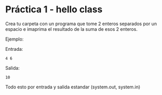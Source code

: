 # Práctica 1 - hello class

Crea tu carpeta con un programa que tome 2 enteros separados por un espacio e imaprima el resultado de la suma de esos 2 enteros.

Ejemplo:

Entrada:

`4 6`

Salida:

`10`

Todo esto por entrada y salida estandar (system.out, system.in)







